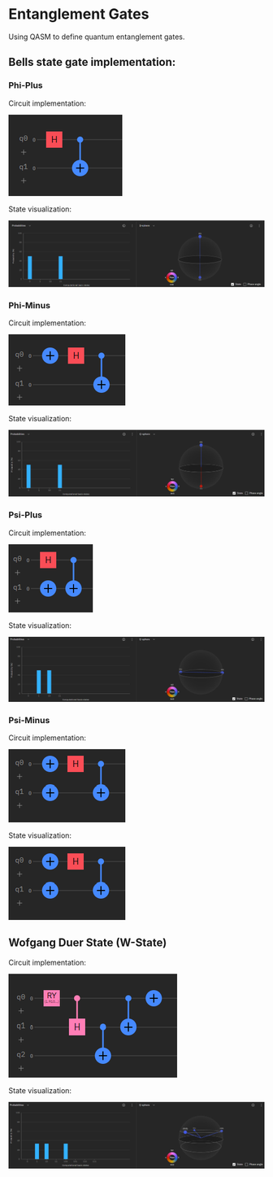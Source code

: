 # Entanglement Gates
Using QASM to define quantum entanglement gates.


## Bells state gate implementation:


### Phi-Plus

Circuit implementation:

![phi plus circuit](resources/phiplus.png)

State visualization:

![phi plus visualization](resources/phiplusvis.png)

### Phi-Minus

Circuit implementation:

![phi minus circuit](resources/phiminus.png)

State visualization:

![phi minus visualization](resources/phiminusvis.png)

### Psi-Plus

Circuit implementation:

![psi plus circuit](resources/psiplus.png)

State visualization:

![psi plus visualization](resources/psiplusvis.png)

### Psi-Minus

Circuit implementation:

![psi minus circuit](resources/psiminus.png)

State visualization:

![psi minus visualization](resources/psiminus.png)

## Wofgang Duer State (W-State)

Circuit implementation:

![w state circuit](resources/wstate.png)

State visualization:

![w state visualization](resources/wstatevis.png)
